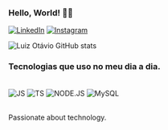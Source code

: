 ### Hello, World! 👨‍💻

[![LinkedIn](https://img.shields.io/badge/LinkedIn-0077B5?style=for-the-badge&logo=linkedin&logoColor=white)](https://www.linkedin.com/in/luiz-otávio-45095a265)
[![Instagram](https://img.shields.io/badge/Instagram-E4405F?style=for-the-badge&logo=instagram&logoColor=white)](https://instagram.com/lu1zotavio)



![Luiz Otávio GitHub stats](https://github-readme-stats.vercel.app/api?username=LuizOtavioADS&show_icons=true&theme=dracula)


### Tecnologias que uso no meu dia a dia.

<div style="display: inline_block"><br/>
<img align="center" alt="JS" src="https://img.shields.io/badge/JavaScript-F7DF1E?style=for-the-badge&logo=javascript&logoColor=black"/>
<img align="center" alt="TS" src="https://img.shields.io/badge/TypeScript-007ACC?style=for-the-badge&logo=typescript&logoColor=white"/>
<img align="center" alt="NODE.JS" src="https://img.shields.io/badge/Node.js-43853D?style=for-the-badge&logo=node.js&logoColor=white"/>
<img align="center" alt="MySQL" src="https://img.shields.io/badge/MySQL-00000F?style=for-the-badge&logo=mysql&logoColor=white"/>
</div><br/>

Passionate about technology.
